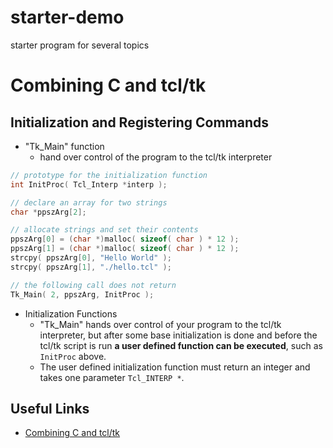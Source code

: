 # starter-demo
starter program for several topics

# Combining C and tcl/tk
## Initialization and Registering Commands
* "Tk_Main" function
   * hand over control of the program to the tcl/tk interpreter

```c
// prototype for the initialization function
int InitProc( Tcl_Interp *interp );

// declare an array for two strings
char *ppszArg[2];

// allocate strings and set their contents
ppszArg[0] = (char *)malloc( sizeof( char ) * 12 );
ppszArg[1] = (char *)malloc( sizeof( char ) * 12 );
strcpy( ppszArg[0], "Hello World" );
strcpy( ppszArg[1], "./hello.tcl" );

// the following call does not return
Tk_Main( 2, ppszArg, InitProc );
```

* Initialization Functions
   * "Tk_Main" hands over control of your program to the tcl/tk interpreter, but after some base initialization is done and before the tcl/tk script is run **a user defined function can be executed**, such as `InitProc` above.
   * The user defined initialization function must return an integer and takes one parameter `Tcl_INTERP *`.

## Useful Links
* [Combining C and tcl/tk](http://davesource.com/Fringe/Fringe/Computers/Languages/tcl_tk/tcl_C.html)
